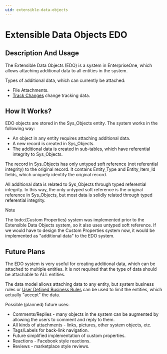 ```yaml
---
uid: extensible-data-objects
---
```


# Extensible Data Objects EDO

## Description And Usage

The Extensible Data Objects (EDO) is a system in EnterpriseOne, which allows attaching additional data to all entities in the system.

Types of additional data, which can currently be attached:

- File Attachments.
- [Track Changes](track-changes.md) change tracking data.

## How It Works?

EDO objects are stored in the Sys_Objects entity. The system works in the following way:

- An object in any entity requires attaching additional data.
- A new record is created in Sys_Objects.
- The additional data is created in sub-tables, which have referential integrity to Sys_Objects.

The record in Sys_Objects has only untyped soft reference (not referential integrity) to the original record. It contains Entity_Type and Entity_Item_Id fields, which uniquely identify the original record.

All additional data is related to Sys_Objects through typed referential integrity. In this way, the only untyped soft reference is the original reference in Sys_Objects, but most data is solidly related through typed referential integrity.

> [!NOTE] 
> The todo:(Custom Properties) system was implemented prior to the Extensible Data Objects system, so it also uses untyped soft reference.
> If we would have to design the Custom Properties system now, it would be implemented as "additional data" to the EDO system.

## Future Plans

The EDO system is very useful for creating additional data, which can be attached to multiple entities. It is not required that the type of data should be attachable to ALL entities.

The data model allows attaching data to any entity, but system business rules or [User Defined Business Rules](overview.md) can be used to limit the entities, which actually "accept" the data.

Possible (planned) future uses:

- Comments/Replies - many objects in the system can be augmented by allowing the users to comment and reply to them.
- All kinds of attachments - links, pictures, other system objects, etc.
- Tags/Labels for back-link navigation.
- Future simplified implementation of custom properties.
- Reactions - Facebook style reactions.
- Reviews - marketplace style reviews.






